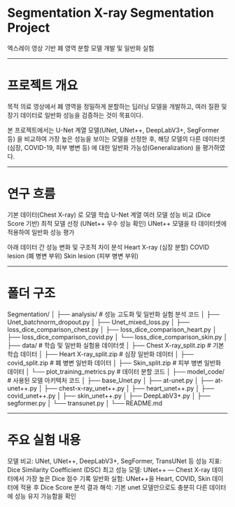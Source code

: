 # Segmentation X-ray Segmentation Project

엑스레이 영상 기반 폐 영역 분할 모델 개발 및 일반화 실험

---

# 프로젝트 개요

목적
의료 영상에서 폐 영역을 정밀하게 분할하는 딥러닝 모델을 개발하고,
여러 질환 및 장기 데이터로 일반화 성능을 검증하는 것이 목표이다.

본 프로젝트에서는 U-Net 계열 모델(UNet, UNet++, DeepLabV3+, SegFormer 등) 을 비교하여
가장 높은 성능을 보이는 모델을 선정한 후,
해당 모델의 다른 데이터셋(심장, COVID-19, 피부 병변 등) 에 대한
일반화 가능성(Generalization) 을 평가하였다.

---

# 연구 흐름

기본 데이터(Chest X-ray) 로 모델 학습
U-Net 계열 여러 모델 성능 비교 (Dice Score 기반)
최적 모델 선정 (UNet++ 우수 성능 확인)
UNet++ 모델을 타 데이터셋에 적용하여 일반화 성능 평가

아래 데이터 간 성능 변화 및 구조적 차이 분석
Heart X-ray (심장 분할)
COVID lesion (폐 병변 부위)
Skin lesion (피부 병변 부위)

---

# 폴더 구조
Segmentation/
│
├── analysis/                     # 성능 고도화 및 일반화 실험 분석 코드
│   ├── Unet_batchnorm_dropout.py
│   ├── Unet_mixed_loss.py
│   ├── loss_dice_comparison_chest.py
│   ├── loss_dice_comparison_heart.py
│   ├── loss_dice_comparison_covid.py
│   └── loss_dice_comparison_skin.py
│
├── data/                         # 학습 및 일반화 실험용 데이터셋
│   ├── Chest X-ray_split.zip     # 기본 학습 데이터
│   ├── Heart X-ray_split.zip     # 심장 일반화 데이터
│   ├── covid_split.zip           # 폐 병변 일반화 데이터
│   ├── Skin_split.zip            # 피부 병변 일반화 데이터
│   └── plot_training_metrics.py  # 데이터 분할 코드
│
├── model_code/                   # 사용된 모델 아키텍처 코드
│   ├── base_Unet.py
│   ├── at-unet.py
│   ├── at-unet++.py
│   ├── chest-x-ray_unet++.py
│   ├── heart_unet++.py
│   ├── covid_unet++.py
│   ├── skin_unet++.py
│   ├── DeepLabV3+.py
│   ├── segformer.py
│   └── transunet.py
│
└── README.md

---

# 주요 실험 내용
모델 비교:	UNet, UNet++, DeepLabV3+, SegFormer, TransUNet 등
성능 지표:	Dice Similarity Coefficient (DSC)
최고 성능 모델:	UNet++ — Chest X-ray 데이터에서 가장 높은 Dice 점수 기록
일반화 실험:	UNet++을 Heart, COVID, Skin 데이터에 적용 후 Dice Score 분석
결과 해석:	기본 unet 모델만으로도 충분히 다른 데이터에 성능 유지 가능함을 확인
